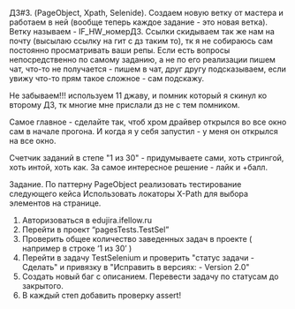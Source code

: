 ДЗ#3. (PageObject, Xpath, Selenide).
Создаем новую ветку от мастера и работаем в ней (вообще теперь каждое задание - это новая ветка).
Ветку называем - IF_HW_номерДЗ.
Ссылки скидываем так же нам на почту (высылаю ссылку на гит с дз таким то), тк я не собираюсь сам постоянно просматривать ваши репы.
Если есть вопросы непосредственно по самому заданию, а не по его реализации пишем чат, что-то не получается - пишем в чат, друг другу подсказываем, если увижу что-то прям такое сложное - сам подскажу.

Не забываем!!! используем 11 джаву, и помник который я скинул ко второму ДЗ, тк многие мне прислали дз не с тем помником.

Самое главное - сделайте так, чтоб хром драйвер открылся во все окно сам в начале прогона. И когда я у себя запустил - у меня он открылся на все окно.

Счетчик заданий в степе "1 из 30" - придумываете сами, хоть стрингой, хоть интой, хоть как. За самое интересное решение - лайк и +балл.

Задание.
По паттерну PageObject реализовать тестирование следующего кейса
Использовать локаторы X-Path для выбора элементов на странице.

1. Авторизоваться в edujira.ifellow.ru
2. Перейти в проект “pagesTests.TestSel”
3. Проверить общее количество заведенных задач в проекте ( например в  строке ‘1 из 30’ )
4. Перейти в задачу TestSelenium и проверить "статус задачи - Сделать" и привязку в
   "Исправить в версиях: - Version 2.0"
5. Создать новый баг с описанием. Перевести задачу по статусам до закрытого.
6. В каждый степ добавить проверку assert!